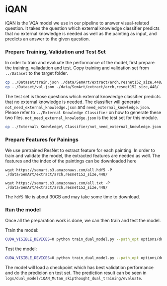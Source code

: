 # iQAN

iQAN is the VQA model we use in our pipeline to answer visual-related question. It takes the question which  external knowledge classifier predicts that no external knowledge is needed as well as the painting as input,  and predicts an answer to the given question.

### Prepare Training, Validation and Test Set

In order to train and evaluate the performance of the model, first prepare the training, valiadation and test. Copy training and validation set from `../Dataset` to the target folder.

```bash
cp ../Dataset/train.json ./data/SemArt/extract/arch,resnet152_size,448/
cp ../Dataset/val.json ./data/SemArt/extract/arch,resnet152_size,448/
```

The test set is those questions which external knowledge classifier predicts that no external knowledge is needed. The classifier will generate `not_need_external_knowledge.json` and `need_external_knowledge.json`. Please refer to `../External Knowledge Classifier` on how to generate these two files. `not_need_external_knowledge.json` is the test set for this module.

```bash
cp ../External\ Knowledge\ Classifier/not_need_external_knowledge.json ./data/SemArt/extract/arch,resnet152_size,448/
```

### Prepare Features for Painings

We use pretrained ResNet to extract feature for each painting. In order to train and validate the model, the extracted features are needed as well. The features and the index of the paintings can be downloaded here

```
wget https://semart.s3.amazonaws.com/all.hdf5 -P ./data/SemArt/extract/arch,resnet152_size,448/
```

```
wget https://semart.s3.amazonaws.com/all.txt -P ./data/SemArt/extract/arch,resnet152_size,448/
```

The `hdf5` file is about 30GB and may take some time to download.

### Run the model

Once all the preparation work is done, we can then train and test the model.

Train the model:

```bash
CUDA_VISIBLE_DEVICES=0 python train_dual_model.py --path_opt options/dual_model/dual_model_MUTAN_skipthought.yaml --dir_logs logs/dual_model/iQAN_Mutan_skipthought_dual_training/ --share_embeddings -b 8
```

Test the model:

```bash
CUDA_VISIBLE_DEVICES=0 python train_dual_model.py --path_opt options/dual_model/dual_model_MUTAN_skipthought.yaml --dir_logs logs/dual_model/iQAN_Mutan_skipthought_dual_training/ --resume best -e --share_embeddings -b 8
```

The model will load a checkpoint which has best validation performance and do the predicion on test set. The prediction result can be seen in `logs/dual_model/iQAN_Mutan_skipthought_dual_training/evaluate`.

